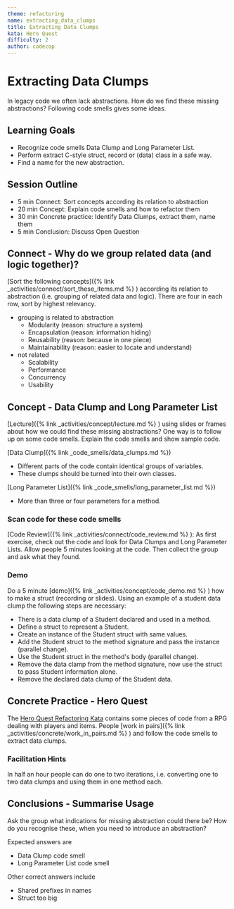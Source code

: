 ```yaml
---
theme: refactoring
name: extracting_data_clumps
title: Extracting Data Clumps
kata: Hero Quest
difficulty: 2
author: codecop
---
```


# Extracting Data Clumps

In legacy code we often lack abstractions. How do we find these missing abstractions? Following code smells gives some ideas.

## Learning Goals

* Recognize code smells Data Clump and Long Parameter List.
* Perform extract C-style struct, record or (data) class in a safe way.
* Find a name for the new abstraction.

## Session Outline

* 5 min Connect: Sort concepts according its relation to abstraction
* 20 min Concept: Explain code smells and how to refactor them
* 30 min Concrete practice: Identify Data Clumps, extract them, name them
* 5 min Conclusion: Discuss Open Question

## Connect - Why do we group related data (and logic together)?

[Sort the following concepts]({% link _activities/connect/sort_these_items.md %} ) according its relation to abstraction (i.e. grouping of related data and logic). There are four in each row, sort by highest relevancy.

* grouping is related to abstraction
  * Modularity (reason: structure a system)
  * Encapsulation (reason: information hiding)
  * Reusability (reason: because in one piece)
  * Maintainability (reason: easier to locate and understand)
* not related
  * Scalability
  * Performance
  * Concurrency
  * Usability

## Concept - Data Clump and Long Parameter List

[Lecture]({% link _activities/concept/lecture.md %} ) using slides or frames about how we could find these missing abstractions? One way is to follow up on some code smells. Explain the code smells and show sample code.

[Data Clump]({% link _code_smells/data_clumps.md %})

* Different parts of the code contain identical groups of variables.
* These clumps should be turned into their own classes.

[Long Parameter List]({% link _code_smells/long_parameter_list.md %})

* More than three or four parameters for a method.

### Scan code for these code smells

[Code Review]({% link _activities/connect/code_review.md %} ): As first exercise, check out the code and look for Data Clumps and Long Parameter Lists. Allow people 5 minutes looking at the code. Then collect the group and ask what they found.

### Demo

Do a 5 minute [demo]({% link _activities/concept/code_demo.md %} ) how to make a struct (recording or slides). Using an example of a student data clump the following steps are necessary:

* There is a data clump of a Student declared and used in a method.
* Define a struct to represent a Student.
* Create an instance of the Student struct with same values.
* Add the Student struct to the method signature and pass the instance (parallel change).
* Use the Student struct in the method's body (parallel change).
* Remove the data clamp from the method signature, now use the struct to pass Student information alone.
* Remove the declared data clump of the Student data.

## Concrete Practice - Hero Quest

The [Hero Quest Refactoring Kata](https://github.com/codecop/Hero-Quest-Refactoring-Kata) contains some pieces of code from a RPG dealing with players and items. People [work in pairs]({% link _activities/concrete/work_in_pairs.md %} ) and follow the code smells to extract data clumps.

### Facilitation Hints

In half an hour people can do one to two iterations, i.e. converting one to two data clumps and using them in one method each.

## Conclusions - Summarise Usage

Ask the group what indications for missing abstraction could there be? How do you recognise these, when you need to introduce an abstraction?

Expected answers are

* Data Clump code smell
* Long Parameter List code smell

Other correct answers include

* Shared prefixes in names
* Struct too big
